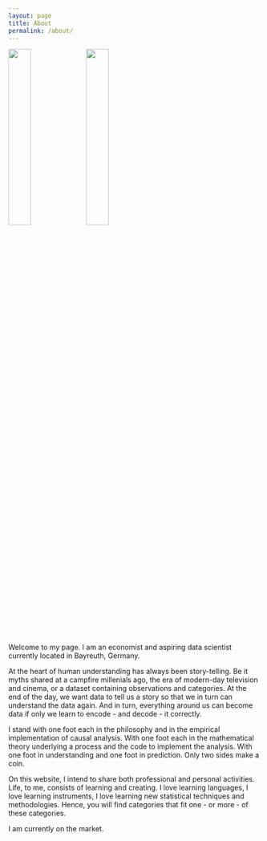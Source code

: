 ```yaml
---
layout: page
title: About
permalink: /about/
---
```


<img src="https://github.com/maggomor/maggomor.github.io/blob/gh-pages/docs/assets/MH9_4265.jpg" width=30% height=30%>
<img src="https://github.com/maggomor/maggomor.github.io/blob/gh-pages/docs/assets/MH9_4086.jpg" width=30% height=30%>



Welcome to my page. I am an economist and aspiring data scientist currently located in Bayreuth, Germany.

At the heart of human understanding has always been story-telling. Be it myths shared at a campfire millenials ago, the era of modern-day television and cinema, or a dataset containing observations and categories. At the end of the day, we want data to tell us a story so that we in turn can understand the data again. And in turn, everything around us can become data if only we learn to encode - and decode - it correctly.

I stand with one foot each in the philosophy and in the empirical implementation of causal analysis. With one foot each in the mathematical theory underlying a process and the code to implement the analysis. With one foot in understanding and one foot in prediction. Only two sides make a coin.

On this website, I intend to share both professional and personal activities. Life, to me, consists of learning and creating. I love learning languages, I love learning instruments, I love learning new statistical techniques and methodologies. Hence, you will find categories that fit one - or more - of these categories.

I am currently on the market.
